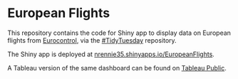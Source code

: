 # European Flights

This repository contains the code for Shiny app to display data on European flights from [Eurocontrol](https://ansperformance.eu/data/), via the [#TidyTuesday](https://github.com/rfordatascience/tidytuesday) repository.

The Shiny app is deployed at [nrennie35.shinyapps.io/EuropeanFlights](https://nrennie35.shinyapps.io/EuropeanFlights/).

A Tableau version of the same dashboard can be found on [Tableau Public](https://public.tableau.com/app/profile/nicola.rennie/viz/EuropeanFlights_16611157667530/EuropeanFlightsTableau_1).

